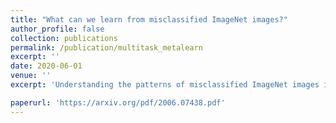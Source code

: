 ```yaml
---
title: "What can we learn from misclassified ImageNet images?"
author_profile: false
collection: publications
permalink: /publication/multitask_metalearn
excerpt: ''
date: 2020-06-01
venue: ''
excerpt: 'Understanding the patterns of misclassified ImageNet images is particularly important, as it could guide us to design deep neural networks (DNN) that generalize better. However, the richness of ImageNet imposes difficulties for researchers to visually find any useful patterns of misclassification. Here, to help find these patterns, we propose "Superclassing ImageNet dataset". It is a subset of ImageNet which consists of 10 superclasses, each containing 7-116 related subclasses (e.g., 52 bird types, 116 dog types). By training neural networks on this dataset, we found that: (i) Misclassifications are rarely across superclasses, but mainly among subclasses within a superclass.'

paperurl: 'https://arxiv.org/pdf/2006.07438.pdf'
---
```

